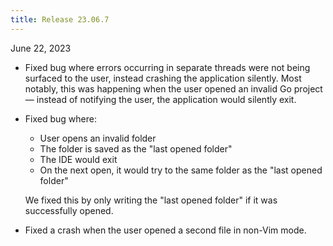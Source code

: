 ```yaml
---
title: Release 23.06.7
---
```


June 22, 2023

- Fixed bug where errors occurring in separate threads were not being surfaced
  to the user, instead crashing the application silently. Most notably, this was
  happening when the user opened an invalid Go project — instead of notifying
  the user, the application would silently exit.

- Fixed bug where:

  - User opens an invalid folder
  - The folder is saved as the "last opened folder"
  - The IDE would exit
  - On the next open, it would try to the same folder as the "last opened
    folder"

  We fixed this by only writing the "last opened folder" if it was successfully
  opened.

- Fixed a crash when the user opened a second file in non-Vim mode.